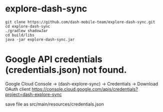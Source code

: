 # explore-dash-sync
```
git clone https://github.com/dash-mobile-team/explore-dash-sync.git
cd explore-dash-sync
./gradlew shadowJar
cd build/libs
java -jar explore-dash-sync.jar
```

# Google API credentials (credentials.json) not found.
Google Cloud Console -> (dash-explore-sync) -> Credentials -> Download OAuth client
https://console.cloud.google.com/apis/credentials?project=dash-explore-sync

save file as src/main/resources/credentials.json
